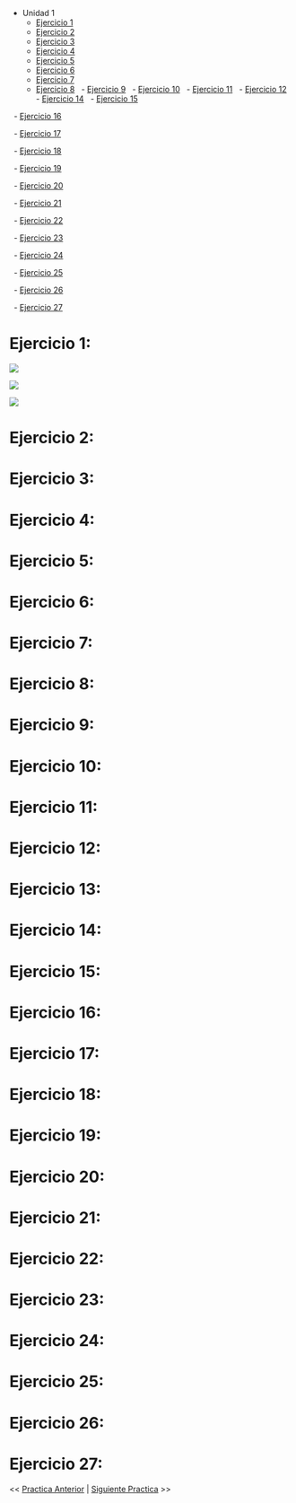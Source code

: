 - Unidad 1
  - [Ejercicio 1](#ejercicio-1)
  - [Ejercicio 2](#ejercicio-2)
  - [Ejercicio 3](#ejercicio-3)
  - [Ejercicio 4](#ejercicio-4)
  - [Ejercicio 5](#ejercicio-5)
  - [Ejercicio 6](#ejercicio-6)
  - [Ejercicio 7](#ejercicio-7)
  - [Ejercicio 8](#ejercicio-8)
  - [Ejercicio 9](#ejercicio-9)
  - [Ejercicio 10](#ejercicio-10)
  - [Ejercicio 11](#ejercicio-11)
  - [Ejercicio 12](#ejercicio-12)
  - [Ejercicio 14](#ejercicio-14)
  - [Ejercicio 15](#ejercicio-15)

  - [Ejercicio 16](#ejercicio-16)

  - [Ejercicio 17](#ejercicio-17)

  - [Ejercicio 18](#ejercicio-18)

  - [Ejercicio 19](#ejercicio-19)

  - [Ejercicio 20](#ejercicio-20)

  - [Ejercicio 21](#ejercicio-21)

  - [Ejercicio 22](#ejercicio-22)

  - [Ejercicio 23](#ejercicio-23)

  - [Ejercicio 24](#ejercicio-24)

  - [Ejercicio 25](#ejercicio-25)

  - [Ejercicio 26](#ejercicio-26)

  - [Ejercicio 27](#ejercicio-27)


# Ejercicio 1:

![](<Pasted image 20240505034806.png>)

![](<Pasted image 20240505034907.png>)

![](<Pasted image 20240505034937.png>)



# Ejercicio 2:
# Ejercicio 3:
# Ejercicio 4:
# Ejercicio 5:
# Ejercicio 6:
# Ejercicio 7:
# Ejercicio 8:
# Ejercicio 9:
# Ejercicio 10:

# Ejercicio 11:
# Ejercicio 12:
# Ejercicio 13:
# Ejercicio 14:
# Ejercicio 15:
# Ejercicio 16:
# Ejercicio 17:
# Ejercicio 18:
# Ejercicio 19:
# Ejercicio 20:
# Ejercicio 21:
# Ejercicio 22:
# Ejercicio 23:
# Ejercicio 24:

# Ejercicio 25:
# Ejercicio 26:
# Ejercicio 27:

<< [Practica Anterior](.) | [Siguiente Practica](.) >>
